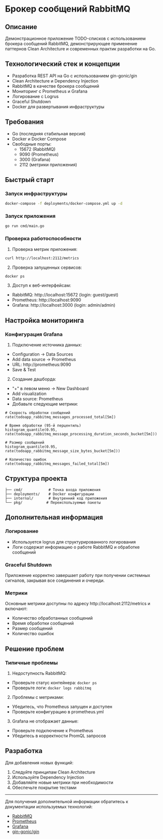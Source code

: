 # Брокер сообщений RabbitMQ

## Описание
Демонстрационное приложение TODO-списков с использованием брокера сообщений RabbitMQ, демонстрирующее применение паттернов Clean Architecture и современных практик разработки на Go.

## Технологический стек и концепции
- Разработка REST API на Go с использованием gin-gonic/gin
- Clean Architecture и Dependency Injection
- RabbitMQ в качестве брокера сообщений
- Мониторинг с Prometheus и Grafana
- Логирование с Logrus
- Graceful Shutdown
- Docker для развертывания инфраструктуры

## Требования
- Go (последняя стабильная версия)
- Docker и Docker Compose
- Свободные порты:
  - 15672 (RabbitMQ)
  - 9090 (Prometheus)
  - 3000 (Grafana)
  - 2112 (метрики приложения)

## Быстрый старт

### Запуск инфраструктуры
```bash
docker-compose -f deployments/docker-compose.yml up -d
```

### Запуск приложения
```bash
go run cmd/main.go
```

### Проверка работоспособности

1. Проверка метрик приложения:
```bash
curl http://localhost:2112/metrics
```

2. Проверка запущенных сервисов:
```bash
docker ps
```

3. Доступ к веб-интерфейсам:
- RabbitMQ: http://localhost:15672 (login: guest/guest)
- Prometheus: http://localhost:9090
- Grafana: http://localhost:3000 (login: admin/admin)

## Настройка мониторинга

### Конфигурация Grafana

1. Подключение источника данных:
- Configuration -> Data Sources
- Add data source -> Prometheus
- URL: http://prometheus:9090
- Save & Test

2. Создание дашборда:
- "+" в левом меню -> New Dashboard
- Add visualization
- Data source: Prometheus
- Добавьте следующие метрики:

```promql
# Скорость обработки сообщений
rate(todoapp_rabbitmq_messages_processed_total[5m])

# Время обработки (95-й перцентиль)
histogram_quantile(0.95, rate(todoapp_rabbitmq_message_processing_duration_seconds_bucket[5m]))

# Размер сообщений
histogram_quantile(0.95, rate(todoapp_rabbitmq_message_size_bytes_bucket[5m]))

# Количество ошибок
rate(todoapp_rabbitmq_messages_failed_total[5m])
```

## Структура проекта
```
├── cmd/            # Точка входа приложения
├── deployments/    # Docker конфигурации
├── internal/       # Внутренний код приложения
└── pkg/           # Переиспользуемые пакеты
```

## Дополнительная информация

### Логирование
- Используется logrus для структурированного логирования
- Логи содержат информацию о работе RabbitMQ и обработке сообщений

### Graceful Shutdown
Приложение корректно завершает работу при получении системных сигналов, закрывая все соединения и очереди.

### Метрики
Основные метрики доступны по адресу http://localhost:2112/metrics и включают:
- Количество обработанных сообщений
- Время обработки сообщений
- Размер сообщений
- Количество ошибок

## Решение проблем

### Типичные проблемы

1. Недоступность RabbitMQ:
- Проверьте статус контейнера: `docker ps`
- Проверьте логи: `docker logs rabbitmq`

2. Проблемы с метриками:
- Убедитесь, что Prometheus запущен и доступен
- Проверьте конфигурацию в prometheus.yml

3. Grafana не отображает данные:
- Проверьте подключение к Prometheus
- Убедитесь в корректности PromQL запросов

## Разработка

Для добавления новых функций:
1. Следуйте принципам Clean Architecture
2. Используйте Dependency Injection
3. Добавляйте новые метрики при необходимости
4. Обеспечьте покрытие тестами

---

Для получения дополнительной информации обратитесь к документации используемых технологий:
- [RabbitMQ](https://www.rabbitmq.com/documentation.html)
- [Prometheus](https://prometheus.io/docs/introduction/overview/)
- [Grafana](https://grafana.com/docs/)
- [gin-gonic/gin](https://gin-gonic.com/docs/)